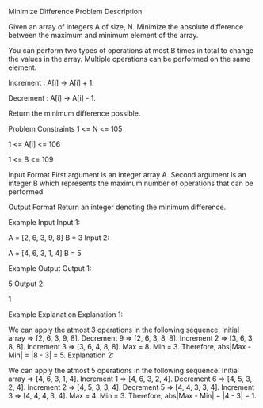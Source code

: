 Minimize Difference
Problem Description

Given an array of integers A of size, N. Minimize the absolute difference between the maximum and minimum element of the array.

You can perform two types of operations at most B times in total to change the values in the array.
Multiple operations can be performed on the same element.

Increment : A[i] -> A[i] + 1.

Decrement : A[i] -> A[i] - 1.

Return the minimum difference possible.



Problem Constraints
1 <= N <= 105

1 <= A[i] <= 106

1 <= B <= 109



Input Format
First argument is an integer array A.
Second argument is an integer B which represents the maximum number of operations that can be performed.



Output Format
Return an integer denoting the minimum difference.



Example Input
Input 1:

 A = [2, 6, 3, 9, 8]
 B = 3
Input 2:

 A = [4, 6, 3, 1, 4]
 B = 5


Example Output
Output 1:

 5
Output 2:

 1


Example Explanation
Explanation 1:

 We can apply the atmost 3 operations in the following sequence.
 Initial array => [2, 6, 3, 9, 8].
   Decrement 9 => [2, 6, 3, 8, 8].
   Increment 2 => [3, 6, 3, 8, 8].
   Increment 3 => [3, 6, 4, 8, 8].
 Max = 8. Min = 3.
 Therefore, abs|Max - Min| = |8 - 3| = 5.
Explanation 2:

 We can apply the atmost 5 operations in the following sequence.
 Initial array => [4, 6, 3, 1, 4].
   Increment 1 => [4, 6, 3, 2, 4].
   Decrement 6 => [4, 5, 3, 2, 4].
   Increment 2 => [4, 5, 3, 3, 4].
   Decrement 5 => [4, 4, 3, 3, 4].
   Increment 3 => [4, 4, 4, 3, 4].
 Max = 4. Min = 3.
 Therefore, abs|Max - Min| = |4 - 3| = 1.
